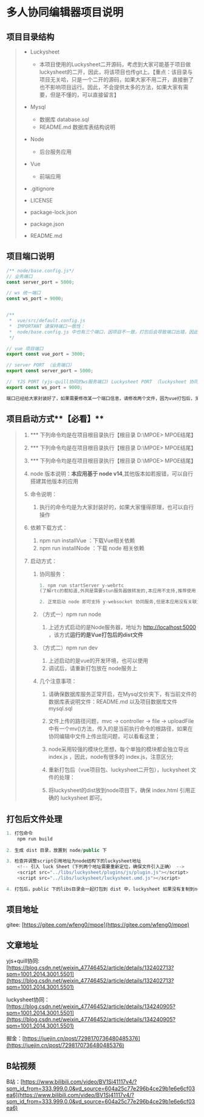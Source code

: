 # 多人协同编辑器项目说明

## 项目目录结构

> + Luckysheet
>   + 本项目使用的Luckysheet二开源码，考虑到大家可能基于项目做luckysheet的二开，因此，将该项目也传git上。【重点：该目录与项目无关哈，只是一个二开的源码，如果大家不用二开，直接删了也不影响项目运行。因此，不会提供太多的方法，如果大家有需要，但是不懂的，可以直接留言】
>
> + Mysql
>   + 数据库 database.sql
>   + README.md 数据库表结构说明
> + Node
>   + 后台服务应用
> + Vue
>   + 前端应用
> + .gitignore
> + LICENSE
> + package-lock.json
> + package.json
> + README.md



## 项目端口说明

~~~javascript
/** node/base.config.js*/
// 业务端口
const server_port = 5000;

// ws 统一端口
const ws_port = 9000;


/**
 *  vue/src/default.config.js
 *  IMPORTANT 请保持端口一致性：
 *  node/base.config.js 中也有三个端口，因项目不一致，打包后会导致端口出错，因此，请手动保持一致
 */

// vue 项目端口
export const vue_port = 3000;

// server PORT （业务端口）
export const server_port = 5000;

//  YJS PORT (yjs-quill协同的ws服务端口) Luckysheet PORT （luckysheet 协同 ws 服务端口）
export const ws_port = 9000;

端口已经给大家封装好了，如果需要修改某一个端口信息，请修改两个文件，因为vue打包后，无法在node中引入，会造成端口异常。
~~~



## 项目启动方式**【必看】**

> 1. *** 下列命令均是在项目根目录执行【根目录  D:\MPOE>  MPOE结尾】
>
> 2. *** 下列命令均是在项目根目录执行【根目录  D:\MPOE>  MPOE结尾】
>
> 3. *** 下列命令均是在项目根目录执行【根目录  D:\MPOE>  MPOE结尾】
>
> 4. node 版本说明：**本应用基于 node v14**,其他版本如若报错，可以自行搭建其他版本的应用
>
> 5. 命令说明：
>
>    1. 执行的命令均是为大家封装好的，如果大家懂得原理，也可以自行操作
>
> 6. 依赖下载方式：
>
>    1. npm run installVue ：下载Vue相关依赖
>    2. npm run installNode ：下载 node 相关依赖
>
> 7. 启动方式：
>
>    1. 协同服务：
>
>       ```javascript
>       1. npm run startServer y-webrtc
>       (了解rtc的都知道,外网是需要stun服务器做转发的,本应用不支持,推荐使用 y-websocket的协同方式)
>
>       2. 正常启动 node 即可支持 y-websocket 协同服务,但是本应用没有关联文件（更多个性化需要大家自行实现）**推荐使用此方式**
>       ```
>
>    2. （方式一）npm run node
>
>       1. 上述方式启动的是Node服务器，地址为 [http://localhost:5000](http://localhost:5000) ，该方式**运行的是Vue打包后的dist文件**
>
>    3. （方式二）npm run dev
>
>       1. 上述启动的是vue的开发环境，也可以使用
>       2. 调试后，请重新打包放在 node服务上
>
>    4. 几个注意事项：
>
>       1. 请确保数据库服务正常开启，在Mysql文价夹下，有当前文件的数据库表说明文件：README.md 以及项目数据库文件 mysql.sql
>
>       2. 文件上传的路径问题，mvc -> controller -> file -> uploadFile 中有一个mv()方法，传入的是当前执行命令的根路径，如果在协同编辑中文件上传出现问题，可以看看这里；
>
>       3. node采用较强的模块化思想，每个单独的模块都会独立导出 index.js ，因此，node有很多的 index.js，注意区分;
>
>       4. 重新打包后（vue项目包、luckysheet二开包），luckysheet 文件的处理：
>       5. 将luckysheet的dist放到node项目下，确保 index.html 引用正确的 luckysheet 即可。



## 打包后文件处理

```javascript
1. 打包命令
    npm run build
    
2. 生成 dist 目录，放置到 node/public 下

3. 检查并调整script引用地址为node结构下的luckysheet地址
    <!-- 引入 luck Sheet（下列两个地址需要重新定位，确保文件引入正确） -->
    <script src="../libs/luckysheet/plugins/js/plugin.js"></script>
    <script src="../libs/luckysheet/luckysheet.umd.js"></script>

4. 打包后，public 下的libs目录会一起打包到 dist 中，luckysheet 如果没有复制到node中，则引的是当前目录下的 libs 即可
```



## 项目地址

gitee: [https://gitee.com/wfeng0/mpoe](https://gitee.com/wfeng0/mpoe)



## 文章地址

yjs+quill协同: [https://blog.csdn.net/weixin_47746452/article/details/132402713?spm=1001.2014.3001.5501](https://blog.csdn.net/weixin_47746452/article/details/132402713?spm=1001.2014.3001.5501)

luckysheet协同：[https://blog.csdn.net/weixin_47746452/article/details/134240905?spm=1001.2014.3001.5501](https://blog.csdn.net/weixin_47746452/article/details/134240905?spm=1001.2014.3001.5501)

掘金：[https://juejin.cn/post/7298170736480485376](https://juejin.cn/post/7298170736480485376)



## B站视频

B站：[https://www.bilibili.com/video/BV1Sj41117v4/?spm_id_from=333.999.0.0&vd_source=604a25c77e296b4ce29b1e6e6cf03ea6](https://www.bilibili.com/video/BV1Sj41117v4/?spm_id_from=333.999.0.0&vd_source=604a25c77e296b4ce29b1e6e6cf03ea6)